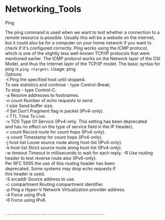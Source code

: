 # Networking_Tools

Ping


The ping command is used when we want to test whether a connection to a remote resource is possible. Usually this will be a website on the internet, but it could also be for a computer on your home network if you want to check if it's configured correctly. Ping works using the ICMP protocol, which is one of the slightly less well-known TCP/IP protocols that were mentioned earlier. The ICMP protocol works on the Network layer of the OSI Model, and thus the Internet layer of the TCP/IP model. The basic syntax for ping is `ping <target>`. 
	Usage: ping <modifier> <target>
<br>
Options:<br>
    -t             Ping the specified host until stopped.<br>
                   To see statistics and continue - type Control-Break;<br>
                   To stop - type Control-C.<br>
    -a             Resolve addresses to hostnames.<br>
    -n count       Number of echo requests to send.<br>
    -l size        Send buffer size.<br>
    -f             Set Don't Fragment flag in packet (IPv4-only).<br>
    -i TTL         Time To Live.<br>
    -v TOS         Type Of Service (IPv4-only. This setting has been deprecated<br>
                   and has no effect on the type of service field in the IP
                   Header).<br>
    -r count       Record route for count hops (IPv4-only).<br>
    -s count       Timestamp for count hops (IPv4-only).<br>
    -j host-list   Loose source route along host-list (IPv4-only).<br>
    -k host-list   Strict source route along host-list (IPv4-only).<br>
    -w timeout     Timeout in milliseconds to wait for each reply.
    -R             Use routing header to test reverse route also (IPv6-only).<br>
                   Per RFC 5095 the use of this routing header has been<br>
                   deprecated. Some systems may drop echo requests if<br>
                   this header is used.<br>
    -S srcaddr     Source address to use.<br>
    -c compartment Routing compartment identifier.<br>
    -p             Ping a Hyper-V Network Virtualization provider address.<br>
    -4             Force using IPv4.<br>
    -6             Force using IPv6.<br>
    <br>
    
    
    ---------------------------------------------

